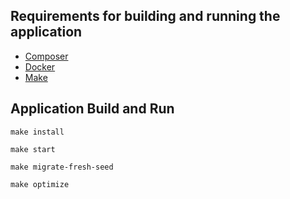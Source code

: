 ## Requirements for building and running the application

- [Composer](https://getcomposer.org/download/)
- [Docker](https://docs.docker.com/get-docker/)
- [Make](https://www.makeuseof.com/how-to-fix-make-command-not-found-error-ubuntu/)

## Application Build and Run

`make install`

`make start`

`make migrate-fresh-seed`

`make optimize`


